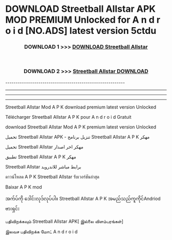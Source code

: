 # DOWNLOAD Streetball Allstar  APK MOD PREMIUM Unlocked for A n d r o i d [NO.ADS] latest version 5ctdu 



<div align="center">

<h3>DOWNLOAD 1 >>> <a href="https://getmod2.web.app/?judul=Streetball Allstar ">DOWNLOAD Streetball Allstar </a></h3><br>

<h3>DOWNLOAD 2 >>> <a href="https://getmod2.web.app/?judul=Streetball Allstar ">Streetball Allstar  DOWNLOAD </a></h3>

</div>
----------------------------------------------------------

----------------------------------------------------------

----------------------------------------------------------

----------------------------------------------------------

Streetball Allstar  Mod A P K download premium latest version Unlocked

Télécharger Streetball Allstar  A P K pour A n d r o i d Gratuit

download Streetball Allstar  Mod A P K premium latest version Unlocked

تحميل Streetball Allstar  APK - تنزيل برنامج Streetball Allstar  A P K مهكر

تحميل Streetball Allstar  مهكر اخر اصدار

تطبيق Streetball Allstar  A P K مهكر

Streetball Allstar  برابط مباشر للاندرويد

ดาวน์โหลด A P K Streetball Allstar  รับเวอร์ชันล่าสุด

Baixar A P K mod

အက်ပ်ကို ဒေါင်းလုဒ်လုပ်ပါ။ Streetball Allstar  A P K အမည်သည်ကူကိုင်Andriod ဗားရှင်း

பதிவிறக்கவும் Streetball Allstar  APK[ இல்லை விளம்பரங்கள்] 
 
இலவச பதிவிறக்க மோட் A n d r o i d




